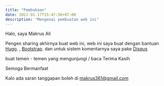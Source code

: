 ```yaml
---
title: "Pembukaan"
date: 2021-01-17T15:47:56+07:00
description: "Mengenai pembuatan web ini"
---
```


Halo, saya Makrus Ali

Pengen sharing akhirnya buat web ini,
web ini saya buat dengan bantuan [Hugo](https://gohugo.io/). , [Bootstrap](https://getbootstrap.com/). dan untuk sistem komentarnya saya pake [Disqus](https://disqus.com/)

buat temen - temen yang mengunjungi / baca Terima Kasih 

Semoga Bermanfaat

Kalo ada saran tanggapan boleh di <makrus361@gmail.com> 

